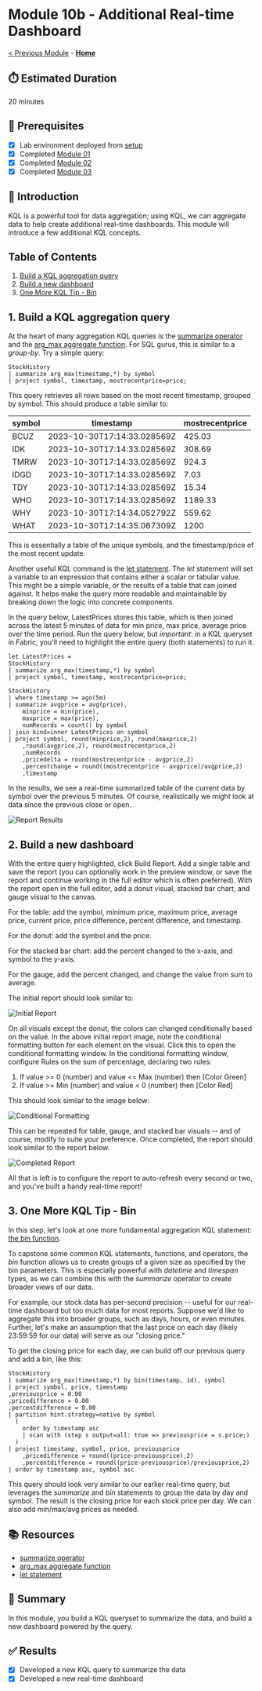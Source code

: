 # Module 10b - Additional Real-time Dashboard

[< Previous Module](../modules/module010a.md) - **[Home](../README.md)** 

## :stopwatch: Estimated Duration

20 minutes

## :thinking: Prerequisites

- [x] Lab environment deployed from [setup](../modules/module00.md)
- [x] Completed [Module 01](../modules/module01.md)
- [x] Completed [Module 02](../modules/module02.md)
- [x] Completed [Module 03](../modules/module03.md)

## :loudspeaker: Introduction

KQL is a powerful tool for data aggregation; using KQL, we can aggregate data to help create additional real-time dashboards. This module will introduce a few additional KQL concepts.

## Table of Contents

1. [Build a KQL aggregation query](#1-build-a-kql-aggregation-query)
2. [Build a new dashboard](#2-build-a-new-dashboard)
3. [One More KQL Tip - Bin](#3-one-more-kql-tip---bin)

## 1. Build a KQL aggregation query

At the heart of many aggregation KQL queries is the [summarize operator](https://learn.microsoft.com/en-us/azure/data-explorer/kusto/query/summarizeoperator) and the [arg_max aggregate function](https://learn.microsoft.com/en-us/azure/data-explorer/kusto/query/arg-max-aggfunction). For SQL gurus, this is similar to a *group-by*. Try a simple query:

```text
StockHistory
| summarize arg_max(timestamp,*) by symbol
| project symbol, timestamp, mostrecentprice=price;
```

This query retrieves all rows based on the most recent timestamp, grouped by symbol. This should produce a table similar to:

| symbol | timestamp | mostrecentprice |
| --- | --- | --- |
| BCUZ | 2023-10-30T17:14:33.028569Z | 425.03
| IDK |	2023-10-30T17:14:33.028569Z | 308.69
| TMRW | 2023-10-30T17:14:33.028569Z | 924.3
| IDGD | 2023-10-30T17:14:33.028569Z | 7.03
| TDY |	2023-10-30T17:14:33.028569Z | 15.34
| WHO |	2023-10-30T17:14:33.028569Z | 1189.33
| WHY |	2023-10-30T17:14:34.052792Z | 559.62
| WHAT | 2023-10-30T17:14:35.067309Z | 1200

This is essentially a table of the unique symbols, and the timestamp/price of the most recent update.

Another useful KQL command is the [let statement](https://learn.microsoft.com/en-us/azure/data-explorer/kusto/query/letstatement). The *let* statement will set a variable to an expression that contains either a scalar or tabular value. This might be a simple variable, or the results of a table that can joined against. It helps make the query more readable and maintainable by breaking down the logic into concrete components.

In the query below, LatestPrices stores this table, which is then joined across the latest 5 minutes of data for min price, max price, average price over the time period. Run the query below, but *important*: in a KQL queryset in Fabric, you'll need to highlight the entire query (both statements) to run it.

```text
let LatestPrices = 
StockHistory
| summarize arg_max(timestamp,*) by symbol
| project symbol, timestamp, mostrecentprice=price;

StockHistory
| where timestamp >= ago(5m)
| summarize avgprice = avg(price), 
    minprice = min(price), 
    maxprice = max(price),
    numRecords = count() by symbol
| join kind=inner LatestPrices on symbol
| project symbol, round(minprice,2), round(maxprice,2)
    ,round(avgprice,2), round(mostrecentprice,2)
    ,numRecords
    ,pricedelta = round(mostrecentprice - avgprice,2)
    ,percentchange = round((mostrecentprice - avgprice)/avgprice,2)
    ,timestamp
```

In the results, we see a real-time summarized table of the current data by symbol over the previous 5 minutes. Of course, realistically we might look at data since the previous close or open.

![Report Results](../images/module10/module10b/reportresults.png)

## 2. Build a new dashboard

With the entire query highlighted, click Build Report. Add a single table and save the report (you can optionally work in the preview window, or save the report and continue working in the full editor which is often preferred). With the report open in the full editor, add a donut visual, stacked bar chart, and gauge visual to the canvas. 

For the table: add the symbol, minimum price, maximum price, average price, current price, price difference, percent difference, and timestamp.

For the donut: add the symbol and the price.

For the stacked bar chart: add the percent changed to the x-axis, and symbol to the y-axis. 

For the gauge, add the percent changed, and change the value from sum to average. 

The initial report should look similar to:

![Initial Report](../images/module10/module10b/initialreport.png)

On all visuals except the donut, the colors can changed conditionally based on the value. In the above initial report image, note the conditional formatting button for each element on the visual. Click this to open the conditional formatting window. In the conditional formatting window, configure Rules on the sum of percentage, declaring two rules:

1. If value >= 0 (number) and value <= Max (number) then [Color Green]
2. If value >= Min (number) and value < 0 (number) then [Color Red]

This should look similar to the image below:

![Conditional Formatting](../images/module10/module10b/conditionalformatting.png)

This can be repeated for table, gauge, and stacked bar visuals -- and of course, modify to suite your preference. Once completed, the report should look similar to the report below.

![Completed Report](../images/module10/module10b/completedreport.png)

All that is left is to configure the report to auto-refresh every second or two, and you've built a handy real-time report!

## 3. One More KQL Tip - Bin

In this step, let's look at one more fundamental aggregation KQL statement: [the bin function](https://learn.microsoft.com/en-us/azure/data-explorer/kusto/query/binfunction).

To capstone some common KQL statements, functions, and operators, the *bin* function allows us to create groups of a given size as specified by the bin parameters. This is especially powerful with *datetime* and *timespan* types, as we can combine this with the *summarize* operator to create broader views of our data. 

For example, our stock data has per-second precision -- useful for our real-time dashboard but too much data for most reports. Suppose we'd like to aggregate this into broader groups, such as days, hours, or even minutes. Further, let's make an assumption that the last price on each day (likely 23:59:59 for our data) will serve as our "closing price." 

To get the closing price for each day, we can build off our previous query and add a bin, like this:

```text
StockHistory
| summarize arg_max(timestamp,*) by bin(timestamp, 1d), symbol
| project symbol, price, timestamp
,previousprice = 0.00
,pricedifference = 0.00
,percentdifference = 0.00
| partition hint.strategy=native by symbol
  (
    order by timestamp asc 
    | scan with (step s output=all: true => previousprice = s.price;)
  )
| project timestamp, symbol, price, previousprice
    ,pricedifference = round((price-previousprice),2)
    ,percentdifference = round((price-previousprice)/previousprice,2)
| order by timestamp asc, symbol asc
```

This query should look very similar to our earlier real-time query, but leverages the *summarize* and *bin* statements to group the data by day and symbol. The result is the closing price for each stock price per day. We can also add min/max/avg prices as needed.

## :books: Resources

* [summarize operator](https://learn.microsoft.com/en-us/azure/data-explorer/kusto/query/summarizeoperator)
* [arg_max aggregate function](https://learn.microsoft.com/en-us/azure/data-explorer/kusto/query/arg-max-aggfunction)
* [let statement](https://learn.microsoft.com/en-us/azure/data-explorer/kusto/query/letstatement)

## :tada: Summary

In this module, you build a KQL queryset to summarize the data, and build a new dashboard powered by the query. 

## :white_check_mark: Results

- [x] Developed a new KQL query to summarize the data
- [x] Developed a new real-time dashboard

